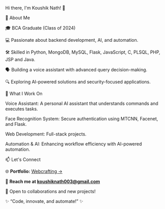 Hi there, I'm Koushik Nath! 👋

🚀 About Me

🎓 BCA Graduate (Class of 2024)

💻 Passionate about backend development, AI, and automation.

🛠️ Skilled in Python, MongoDB, MySQL, Flask, JavaScript, C, PLSQL, PHP, JSP and Java.

🗣️ Building a voice assistant with advanced query decision-making.

🔍 Exploring AI-powered solutions and security-focused applications.

🔧 What I Work On

Voice Assistant: A personal AI assistant that understands commands and executes tasks.

Face Recognition System: Secure authentication using MTCNN, Facenet, and Flask.

Web Development: Full-stack projects.

Automation & AI: Enhancing workflow efficiency with AI-powered automation.

📫 Let's Connect

🌐 **Portfolio:** [Webcrafting ->](https://webcrafting.infy.uk/)

📩 **Reach me at koushiknath003@gmail.com**

💬 Open to collaborations and new projects!

✨ “Code, innovate, and automate!” ✨

